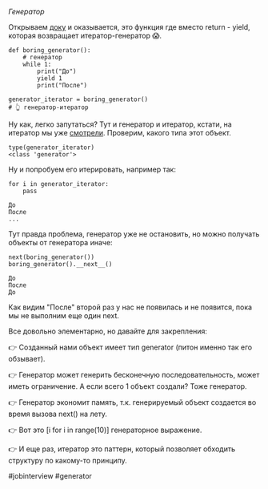 *Генератор*

Открываем [доку](https://docs.python.org/3/glossary.html#term-generator) и оказывается, это функция где вместо return - yield, которая возвращает итератор-генератор 😱. 

```
def boring_generator():
    # генератор
    while 1:
        print("До")
        yield 1
        print("После")

generator_iterator = boring_generator()
# 👆 генератор-итератор
```

Ну как, легко запутаться? Тут и генератор и итератор, кстати, на итератор мы уже [смотрели](https://t.me/casual_python/25).
Проверим, какого типа этот объект.

```
type(generator_iterator)
<class 'generator'>
```

Ну и попробуем его итерировать, например так:

```
for i in generator_iterator:
    pass
    
До
После
...    
```

Тут правда проблема, генератор уже не остановить, но можно получать объекты от генератора иначе:

```
next(boring_generator())
boring_generator().__next__()

До
После
До
```
Как видим "После" второй раз у нас не появилась и не появится, пока мы не выполним еще один next.

Все довольно элементарно, но давайте для закрепления:

👉 Созданный нами объект имеет тип generator (питон именно так его обзывает).

👉 Генератор может генерить бесконечную последовательность, может иметь ограничение. А если всего 1 объект создали? Тоже генератор. 

👉 Генератор экономит память, т.к. генерируемый объект создается во время вызова next() на лету.

👉 Вот это [i for i in range(10)] генераторное выражение.

👉 И еще раз, итератор это паттерн, который позволяет обходить структуру по какому-то принципу.

 #jobinterview #generator
